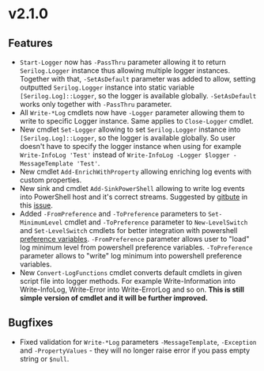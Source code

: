 # v2.1.0

## Features

* `Start-Logger` now has `-PassThru` parameter allowing it to return `Serilog.Logger` instance thus allowing multiple logger instances. Together with that, `-SetAsDefault` parameter was added to allow, setting outputted `Serilog.Logger` instance into static variable `[Serilog.Log]::Logger`, so the logger is available globally. `-SetAsDefault` works only together with `-PassThru` parameter.
* All `Write-*Log` cmdlets now have `-Logger` parameter allowing them to write to specific Logger instance. Same applies to `Close-Logger` cmdlet.
* New cmdlet `Set-Logger` allowing to set `Serilog.Logger` instance into `[Serilog.Log]::Logger`, so the logger is available globally. So user doesn't have to specify the logger instance when using for example `Write-InfoLog 'Test'` instead of `Write-InfoLog -Logger $logger -MessageTemplate 'Test'`.
* New cmdlet `Add-EnrichWithProperty` allowing enriching log events with custom properties.
* New sink and cmdlet `Add-SinkPowerShell` allowing to write log events into PowerShell host and it's correct streams. Suggested by [gitbute](https://github.com/gitbute) in this [issue](https://github.com/PoShLog/PoShLog/issues/5).
* Added `-FromPreference` and `-ToPreference` parameters to `Set-MinimumLevel` cmdlet and `-ToPreference` parameter to `New-LevelSwitch` and `Set-LevelSwitch` cmdlets for better integration with powershell [preference variables](https://docs.microsoft.com/en-us/powershell/module/microsoft.powershell.core/about/about_preference_variables?view=powershell-7). `-FromPreference` parameter allows user to "load" log minimum level from powershell preference variables. `-ToPreference` parameter allows to "write" log minimum into powershell preference variables.
* New `Convert-LogFunctions` cmdlet converts default cmdlets in given script file into logger methods. For example Write-Information into Write-InfoLog, Write-Error into Write-ErrorLog and so on. **This is still simple version of cmdlet and it will be further improved.**

## Bugfixes

* Fixed validation for `Write-*Log` parameters `-MessageTemplate`, `-Exception` and `-PropertyValues` - they will no longer raise error if you pass empty string or `$null`.
